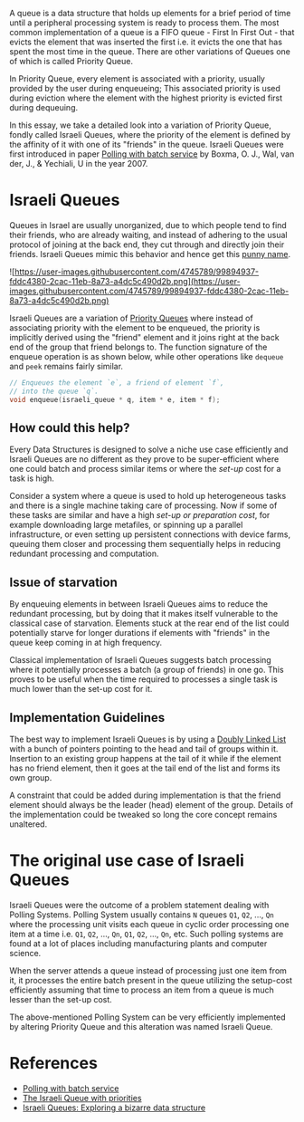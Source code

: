 A queue is a data structure that holds up elements for a brief period of time until a peripheral processing system is ready to process them. The most common implementation of a queue is a FIFO queue - First In First Out - that evicts the element that was inserted the first i.e. it evicts the one that has spent the most time in the queue. There are other variations of Queues one of which is called Priority Queue.

In Priority Queue, every element is associated with a priority, usually provided by the user during enqueueing; This associated priority is used during eviction where the element with the highest priority is evicted first during dequeuing.

In this essay, we take a detailed look into a variation of Priority Queue, fondly called Israeli Queues, where the priority of the element is defined by the affinity of it with one of its "friends" in the queue. Israeli Queues were first introduced in paper [Polling with batch service](https://pure.tue.nl/ws/files/2152975/632939.pdf) by Boxma, O. J., Wal, van der, J., & Yechiali, U in the year 2007.

# Israeli Queues

Queues in Israel are usually unorganized, due to which people tend to find their friends, who are already waiting, and instead of adhering to the usual protocol of joining at the back end, they cut through and directly join their friends. Israeli Queues mimic this behavior and hence get this [punny name](https://www.tandfonline.com/doi/abs/10.1080/15326340802427497).

![https://user-images.githubusercontent.com/4745789/99894937-fddc4380-2cac-11eb-8a73-a4dc5c490d2b.png](https://user-images.githubusercontent.com/4745789/99894937-fddc4380-2cac-11eb-8a73-a4dc5c490d2b.png)

Israeli Queues are a variation of [Priority Queues](https://en.wikipedia.org/wiki/Priority_queue) where instead of associating priority with the element to be enqueued, the priority is implicitly derived using the "friend" element and it joins right at the back end of the group that friend belongs to. The function signature of the enqueue operation is as shown below, while other operations like `dequeue` and `peek` remains fairly similar.

```c
// Enqueues the element `e`, a friend of element `f`,
// into the queue `q`.
void enqueue(israeli_queue * q, item * e, item * f);
```

## How could this help?

Every Data Structures is designed to solve a niche use case efficiently and Israeli Queues are no different as they prove to be super-efficient where one could batch and process similar items or where the *set-up* cost for a task is high.

Consider a system where a queue is used to hold up heterogeneous tasks and there is a single machine taking care of processing. Now if some of these tasks are similar and have a high *set-up or preparation cost*, for example downloading large metafiles, or spinning up a parallel infrastructure, or even setting up persistent connections with device farms, queuing them closer and processing them sequentially helps in reducing redundant processing and computation.

## Issue of starvation

By enqueuing elements in between Israeli Queues aims to reduce the redundant processing, but by doing that it makes itself vulnerable to the classical case of starvation. Elements stuck at the rear end of the list could potentially starve for longer durations if elements with "friends" in the queue keep coming in at high frequency.

Classical implementation of Israeli Queues suggests batch processing where it potentially processes a batch (a group of friends) in one go. This proves to be useful when the time required to processes a single task is much lower than the set-up cost for it.

## Implementation Guidelines

The best way to implement Israeli Queues is by using a [Doubly Linked List](https://en.wikipedia.org/wiki/Doubly_linked_list) with a bunch of pointers pointing to the head and tail of groups within it. Insertion to an existing group happens at the tail of it while if the element has no friend element, then it goes at the tail end of the list and forms its own group.

A constraint that could be added during implementation is that the friend element should always be the leader (head) element of the group. Details of the implementation could be tweaked so long the core concept remains unaltered.

# The original use case of Israeli Queues

Israeli Queues were the outcome of a problem statement dealing with Polling Systems. Polling System usually contains `N` queues `Q1`, `Q2`, ..., `Qn` where the processing unit visits each queue in cyclic order processing one item at a time i.e. `Q1`, `Q2`, ..., `Qn`, `Q1`, `Q2`, ..., `Qn`, etc. Such polling systems are found at a lot of places including manufacturing plants and computer science.

When the server attends a queue instead of processing just one item from it, it processes the entire batch present in the queue utilizing the setup-cost efficiently assuming that time to process an item from a queue is much lesser than the set-up cost.

The above-mentioned Polling System can be very efficiently implemented by altering Priority Queue and this alteration was named Israeli Queue.

# References

- [Polling with batch service](https://pure.tue.nl/ws/files/2152975/632939.pdf)
- [The Israeli Queue with priorities](http://www.math.tau.ac.il/~uriy/Papers/IQ-with-Priorities.pdf)
- [Israeli Queues: Exploring a bizarre data structure](https://rapidapi.com/blog/israeli-queues-exploring-a-bizarre-data-structure/)
